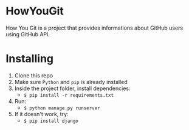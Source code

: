 HowYouGit
=======

How You Git is a project that provides informations about GitHub users using GitHub API.

Installing
=======

1. Clone this repo
2. Make sure `Python` and `pip` is already installed
3. Inside the project folder, install dependencies:
    - `$ pip install -r requirements.txt`
4. Run:
    - `$ python manage.py runserver`
5. If it doesn't work, try:
    - `$ pip install django`
